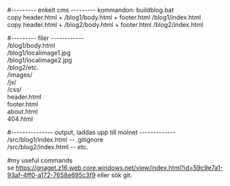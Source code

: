 #--------- enkelt cms --------- 
kommandon: buildblog.bat  
copy header.html + /blog1/body.html + footer.html /blog1/index.html  
copy header.html + /blog2/body.html + footer.html /blog2/index.html  

#--------- filer ------------  
/blog1/body.html  
/blog1/localimage1.jpg  
/blog1/localimage2.jpg  
/blog2/etc.  
/images/  
/js/  
/css/  
header.html  
footer.html  
about.html  
404.html  
  
#--------------- output, laddas upp till molnet -------------  
/src/blog1/index.html -- .gitignore  
/src/blog2/index.html -- etc.  
  
  
  
#my useful commands  
se https://gnaget.z16.web.core.windows.net/view/index.html?id=59c9e7a1-93af-4ff0-a172-7658e695c3f9
eller sök git.
